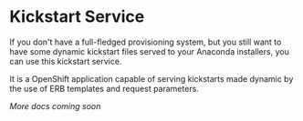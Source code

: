 # Kickstart Service

If you don't have a full-fledged provisioning system, but you still want to
have some dynamic kickstart files served to your Anaconda installers, you can
use this kickstart service.

It is a OpenShift application capable of serving kickstarts made dynamic by the
use of ERB templates and request parameters.

_More docs coming soon_
